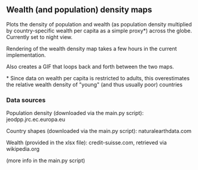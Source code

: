 ## Wealth (and population) density maps 
Plots the density of population and wealth (as population density multiplied by country-specific wealth per capita as a simple proxy\*) across the globe. Currently set to night view.

Rendering of the wealth density map takes a few hours in the current implementation.

Also creates a GIF that loops back and forth between the two maps.

\* Since data on wealth per capita is restricted to adults, this overestimates the relative wealth density of "young" (and thus usually poor) countries

### Data sources
Population density (downloaded via the main.py script):
jeodpp.jrc.ec.europa.eu

Country shapes (downloaded via the main.py script):
naturalearthdata.com

Wealth (provided in the xlsx file):
credit-suisse.com, retrieved via wikipedia.org

(more info in the main.py script)

